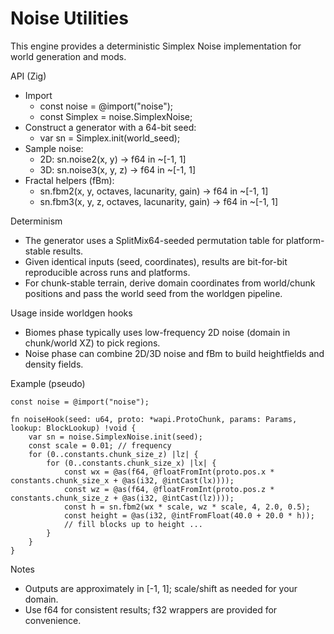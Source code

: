 # Noise Utilities

This engine provides a deterministic Simplex Noise implementation for world generation and mods.

API (Zig)

- Import
  - const noise = @import("noise");
  - const Simplex = noise.SimplexNoise;
- Construct a generator with a 64-bit seed:
  - var sn = Simplex.init(world_seed);
- Sample noise:
  - 2D: sn.noise2(x, y) -> f64 in ~[-1, 1]
  - 3D: sn.noise3(x, y, z) -> f64 in ~[-1, 1]
- Fractal helpers (fBm):
  - sn.fbm2(x, y, octaves, lacunarity, gain) -> f64 in ~[-1, 1]
  - sn.fbm3(x, y, z, octaves, lacunarity, gain) -> f64 in ~[-1, 1]

Determinism

- The generator uses a SplitMix64-seeded permutation table for platform-stable results.
- Given identical inputs (seed, coordinates), results are bit-for-bit reproducible across runs and platforms.
- For chunk-stable terrain, derive domain coordinates from world/chunk positions and pass the world seed from the worldgen pipeline.

Usage inside worldgen hooks

- Biomes phase typically uses low-frequency 2D noise (domain in chunk/world XZ) to pick regions.
- Noise phase can combine 2D/3D noise and fBm to build heightfields and density fields.

Example (pseudo)

```zig path=null start=null
const noise = @import("noise");

fn noiseHook(seed: u64, proto: *wapi.ProtoChunk, params: Params, lookup: BlockLookup) !void {
    var sn = noise.SimplexNoise.init(seed);
    const scale = 0.01; // frequency
    for (0..constants.chunk_size_z) |lz| {
        for (0..constants.chunk_size_x) |lx| {
            const wx = @as(f64, @floatFromInt(proto.pos.x * constants.chunk_size_x + @as(i32, @intCast(lx))));
            const wz = @as(f64, @floatFromInt(proto.pos.z * constants.chunk_size_z + @as(i32, @intCast(lz))));
            const h = sn.fbm2(wx * scale, wz * scale, 4, 2.0, 0.5);
            const height = @as(i32, @intFromFloat(40.0 + 20.0 * h));
            // fill blocks up to height ...
        }
    }
}
```

Notes

- Outputs are approximately in [-1, 1]; scale/shift as needed for your domain.
- Use f64 for consistent results; f32 wrappers are provided for convenience.


